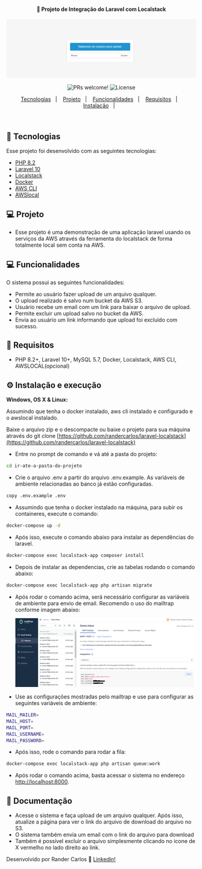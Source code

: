 <h4 align="center">
  🚀 Projeto de Integração do Laravel com Localstack
</h4>

<img src="print.png" alt="Tela principal do sistema" />

<p align="center">
    <img src="https://img.shields.io/static/v1?label=PRs&message=welcome&color=7159c1&labelColor=000000" alt="PRs welcome!" />

  <img alt="License" src="https://img.shields.io/static/v1?label=license&message=MIT&color=7159c1&labelColor=000000">
</p>

<p align="center">
  <a href="#rocket-tecnologias">Tecnologias</a>&nbsp;&nbsp;&nbsp;|&nbsp;&nbsp;&nbsp;
  <a href="#-projeto">Projeto</a>&nbsp;&nbsp;&nbsp;|&nbsp;&nbsp;&nbsp;
  <a href="#-funcionalidades">Funcionalidades</a>&nbsp;&nbsp;&nbsp;|&nbsp;&nbsp;&nbsp;
  <a href="#-requisitos">Requisitos</a>&nbsp;&nbsp;&nbsp;|&nbsp;&nbsp;&nbsp;
  <a href="#-instalação">Instalação</a>&nbsp;&nbsp;&nbsp;|&nbsp;&nbsp;&nbsp;
</p>

<br>

## :rocket: Tecnologias

Esse projeto foi desenvolvido com as seguintes tecnologias:

- [PHP 8.2](https://php.net)
- [Laravel 10](https://laravel.com)
- [Localstack](https://docs.localstack.cloud/overview/)
- [Docker](https://docker.com)
- [AWS CLI](https://docs.aws.amazon.com/cli/latest/userguide/getting-started-install.html)
- [AWSlocal](https://github.com/localstack/awscli-local)


## 💻 Projeto

- Esse projeto é uma demonstração de uma aplicação laravel usando os serviços da AWS através da ferramenta do localstack de forma totalmente local sem conta na AWS.


## 💻 Funcionalidades

O sistema possui as seguintes funcionalidades:

- Permite ao usuário fazer upload de um arquivo qualquer.
- O upload realizado é salvo num bucket da AWS S3.
- Usuário recebe um email com um link para baixar o arquivo de upload.
- Permite excluir um upload salvo no bucket da AWS.
- Envia ao usuário um link informando que upload foi excluido com sucesso.

## 📄 Requisitos

* PHP 8.2+, Laravel 10+, MySQL 5.7, Docker, Localstack, AWS CLI, AWSLOCAL(opcional)


## ⚙️ Instalação e execução

**Windows, OS X & Linux:**

Assumindo que tenha o docker instalado, aws cli instalado e configurado e o awslocal instalado.

Baixe o arquivo zip e o descompacte ou baixe o projeto para sua máquina através do git clone [https://github.com/randercarlos/laravel-localstack](https://github.com/randercarlos/laravel-localstack)

- Entre no prompt de comando e vá até a pasta do projeto:

```sh
cd ir-ate-a-pasta-do-projeto
```

- Crie o arquivo .env a partir do arquivo .env.example. As variáveis de ambiente relacionadas ao banco já estão configuradas.

```sh
copy .env.example .env
```

- Assumindo que tenha o docker instalado na máquina, para subir os containeres, execute o comando:

```sh
docker-compose up -d
```

- Após isso, execute o comando abaixo para instalar as dependências do laravel.

```sh
docker-compose exec localstack-app composer install
``` 

- Depois de instalar as dependencias, crie as tabelas rodando o comando abaixo:

```sh
docker-compose exec localstack-app php artisan migrate
``` 

- Após rodar o comando acima, será necessário configurar as variáveis de ambiente para envio de email. Recomendo o uso do mailtrap conforme imagem abaixo:

    <img src="email.png" alt="Configuração de email" />

- Use as configurações mostradas pelo mailtrap e use para configurar as seguintes variáveis de ambiente:

```sh
MAIL_MAILER=
MAIL_HOST=
MAIL_PORT=
MAIL_USERNAME=
MAIL_PASSWORD=
```

- Após isso, rode o comando para rodar a fila:

```sh
docker-compose exec localstack-app php artisan queue:work
``` 

- Após rodar o comando acima, basta acessar o sistema no endereço [http://localhost:8000](http://localhost:8000).


## 📝 Documentação

- Acesse o sistema e faça upload de um arquivo qualquer. Após isso, atualize a página para ver o link do arquivo de download do arquivo no S3.
- O sistema também envia um email com o link do arquivo para download
- Também é possível excluir o arquivo simplesmente clicando no icone de X vermelho no lado direito ao link.


Desenvolvido por Rander Carlos :wave: [Linkedin!](https://www.linkedin.com/in/rander-carlos-308a63a8//)
